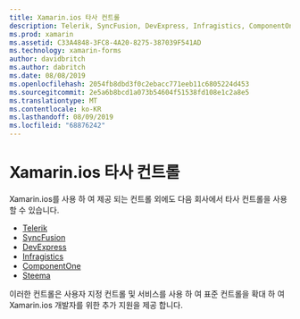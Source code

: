 ```yaml
---
title: Xamarin.ios 타사 컨트롤
description: Telerik, SyncFusion, DevExpress, Infragistics, ComponentOne 및 Steema와 같은 회사에서 Xamarin.ios 개발을 위한 추가 컨트롤을 사용할 수 있습니다.
ms.prod: xamarin
ms.assetid: C33A4848-3FC8-4A20-8275-387039F541AD
ms.technology: xamarin-forms
author: davidbritch
ms.author: dabritch
ms.date: 08/08/2019
ms.openlocfilehash: 2054fb8dbd3f0c2ebacc771eeb11c6805224d453
ms.sourcegitcommit: 2e5a6b8bcd1a073b54604f51538fd108e1c2a8e5
ms.translationtype: MT
ms.contentlocale: ko-KR
ms.lasthandoff: 08/09/2019
ms.locfileid: "68876242"
---
```

# <a name="xamarinforms-third-party-controls"></a>Xamarin.ios 타사 컨트롤

Xamarin.ios를 사용 하 여 제공 되는 컨트롤 외에도 다음 회사에서 타사 컨트롤을 사용할 수 있습니다.

- [Telerik](https://www.telerik.com/xamarin-ui)
- [SyncFusion](https://www.syncfusion.com/xamarin-ui-controls)
- [DevExpress](https://www.devexpress.com/xamarin/)
- [Infragistics](https://www.infragistics.com/products/xamarin)
- [ComponentOne](https://www.grapecity.com/componentone-xamarin/)
- [Steema](https://www.steema.com/product/forms)

이러한 컨트롤은 사용자 지정 컨트롤 및 서비스를 사용 하 여 표준 컨트롤을 확대 하 여 Xamarin.ios 개발자를 위한 추가 지원을 제공 합니다.
